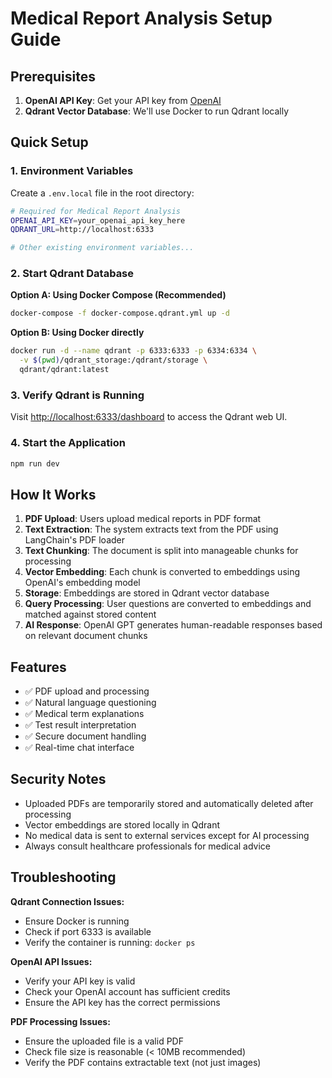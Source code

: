 # Medical Report Analysis Setup Guide

## Prerequisites

1. **OpenAI API Key**: Get your API key from [OpenAI](https://platform.openai.com/api-keys)
2. **Qdrant Vector Database**: We'll use Docker to run Qdrant locally

## Quick Setup

### 1. Environment Variables
Create a `.env.local` file in the root directory:

```bash
# Required for Medical Report Analysis
OPENAI_API_KEY=your_openai_api_key_here
QDRANT_URL=http://localhost:6333

# Other existing environment variables...
```

### 2. Start Qdrant Database

**Option A: Using Docker Compose (Recommended)**
```bash
docker-compose -f docker-compose.qdrant.yml up -d
```

**Option B: Using Docker directly**
```bash
docker run -d --name qdrant -p 6333:6333 -p 6334:6334 \
  -v $(pwd)/qdrant_storage:/qdrant/storage \
  qdrant/qdrant:latest
```

### 3. Verify Qdrant is Running

Visit [http://localhost:6333/dashboard](http://localhost:6333/dashboard) to access the Qdrant web UI.

### 4. Start the Application

```bash
npm run dev
```

## How It Works

1. **PDF Upload**: Users upload medical reports in PDF format
2. **Text Extraction**: The system extracts text from the PDF using LangChain's PDF loader
3. **Text Chunking**: The document is split into manageable chunks for processing
4. **Vector Embedding**: Each chunk is converted to embeddings using OpenAI's embedding model
5. **Storage**: Embeddings are stored in Qdrant vector database
6. **Query Processing**: User questions are converted to embeddings and matched against stored content
7. **AI Response**: OpenAI GPT generates human-readable responses based on relevant document chunks

## Features

- ✅ PDF upload and processing
- ✅ Natural language questioning
- ✅ Medical term explanations
- ✅ Test result interpretation
- ✅ Secure document handling
- ✅ Real-time chat interface

## Security Notes

- Uploaded PDFs are temporarily stored and automatically deleted after processing
- Vector embeddings are stored locally in Qdrant
- No medical data is sent to external services except for AI processing
- Always consult healthcare professionals for medical advice

## Troubleshooting

**Qdrant Connection Issues:**
- Ensure Docker is running
- Check if port 6333 is available
- Verify the container is running: `docker ps`

**OpenAI API Issues:**
- Verify your API key is valid
- Check your OpenAI account has sufficient credits
- Ensure the API key has the correct permissions

**PDF Processing Issues:**
- Ensure the uploaded file is a valid PDF
- Check file size is reasonable (< 10MB recommended)
- Verify the PDF contains extractable text (not just images)

